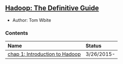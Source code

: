 ## [Hadoop: The Definitive Guide](http://www.amazon.com/Hadoop-Definitive-Guide-Tom-White/dp/1449311520)

- Author: Tom Wbite

### Contents

|Name| Status|
|:---|:---|
|[chap 1: Introduction to Hadoop](./file/chap1.md)| 3/26/2015- |
